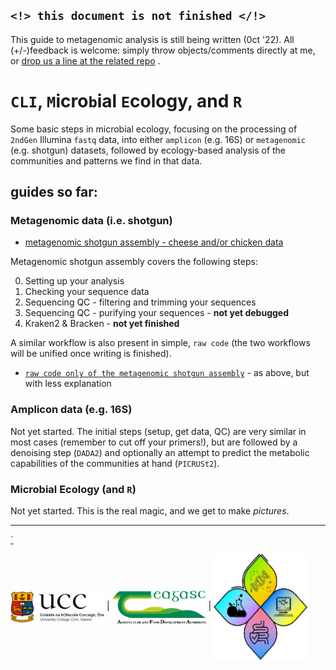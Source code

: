 ## `<!> this document is not finished </!>`

This guide to metagenomic analysis is still being written (0ct '22). 
All (+/-)feedback is welcome: simply throw objects/comments directly at me, or [drop us a line at the related repo](https://github.com/handibles/climber/issues) .


# `CLI`, `M`icro`b`ial `E`cology, and `R`

Some basic steps in microbial ecology, focusing on the processing of `2ndGen` Illumina `fastq` data, into either `amplicon` (e.g. 16S) or `metagenomic` (e.g. shotgun) datasets, followed by ecology-based analysis of the communities and patterns we find in that data.


## guides so far:

### Metagenomic data (i.e. shotgun)

  * <a href="https://handibles.github.io/climber/documents/shotgun_assembly.html">metagenomic shotgun assembly - cheese and/or chicken data </a> 

Metagenomic shotgun assembly covers the following steps:

  0. Setting up your analysis
  1. Checking your sequence data
  2. Sequencing QC - filtering and trimming your sequences
  3. Sequencing QC - purifying your sequences - **not yet debugged**
  4. Kraken2 & Bracken - **not yet finished**

A similar workflow is also present in simple, `raw code` (the two workflows will be unified once writing is finished).

  * <a href="documents/shotgun_assembly_raw.html">`raw code only of the metagenomic shotgun assembly`</a> - as above, but with less explanation 



### Amplicon data (e.g. 16S)

Not yet started. The initial steps (setup, get data, QC) are very similar in most cases (remember to cut off your primers!), but are followed by a denoising step (`DADA2`) and optionally an attempt to predict the metabolic capabilities of the communities at hand (`PICRUSt2`).


### Microbial Ecology (and `R`)

Not yet started. This is the real magic, and we get to make _pictures_.


---
  <a href="documents/climber_todo.html">`</a>

<img src="vis/ucc.png" width="150" align="center" /> | <img src="vis/teag.png" width="150" align="center" /> | <img src="vis/v1group.png" width="150" align="center"/>
